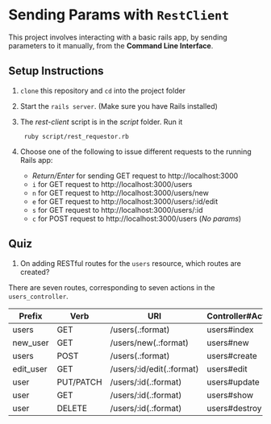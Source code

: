 # Sending Params with `RestClient`

This project involves interacting with a basic rails app, by sending parameters to it manually, from the **Command Line Interface**.

## Setup Instructions

1. `clone` this repository and `cd` into the project folder
2. Start the `rails server`. (Make sure you have Rails installed)
3. The _rest-client_ script is in the _script_ folder. Run it
        
        ruby script/rest_requestor.rb
4. Choose one of the following to issue different requests to the running Rails app:
    
    - _Return/Enter_ for sending GET request to http://localhost:3000
    - `i` for GET request to http://localhost:3000/users
    - `n` for GET request to http://localhost:3000/users/new
    - `e` for GET request to http://localhost:3000/users/:id/edit
    - `s` for GET request to http://localhost:3000/users/:id
    - `c` for POST request to http://localhost:3000/users (_No params_)

## Quiz

1. On adding RESTful routes for the `users` resource, which routes are created?

There are seven routes, corresponding to seven actions in the `users_controller`.

| Prefix | Verb | URI | Controller#Action |
| -----|-----|-----|----- |
| users | GET | /users(.:format) | users#index |
| new_user | GET | /users/new(.:format) | users#new |
| users | POST | /users(.:format) | users#create |
| edit_user | GET | /users/:id/edit(.:format) | users#edit |
| user | PUT/PATCH | /users/:id(.:format) | users#update |
| user | GET | /users/:id(.:format) | users#show |
| user | DELETE | /users/:id(.:format) | users#destroy |